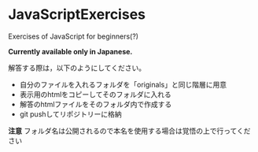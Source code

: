 # JavaScriptExercises

Exercises of JavaScript for beginners(?)

**Currently available only in Japanese.**

解答する際は，以下のようにしてください。

- 自分のファイルを入れるフォルダを「originals」と同じ階層に用意
- 表示用のhtmlをコピーしてそのフォルダに入れる
- 解答のhtmlファイルをそのフォルダ内で作成する
- git pushしてリポジトリーに格納

**注意** フォルダ名は公開されるので本名を使用する場合は覚悟の上で行ってください

